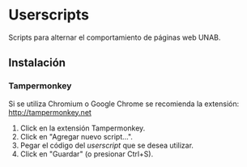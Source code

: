 Userscripts
===========

Scripts para alternar el comportamiento de páginas web UNAB.

Instalación
-----------

### Tampermonkey

Si se utiliza Chromium o Google Chrome se recomienda la extensión:
<http://tampermonkey.net>

1. Click en la extensión Tampermonkey.
2. Click en "Agregar nuevo script...".
3. Pegar el código del *userscript* que se desea utilizar.
4. Click en "Guardar" (o presionar Ctrl+S).
